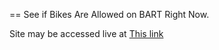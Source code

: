 == See if Bikes Are Allowed on BART Right Now.

Site may be accessed live at [This link](http://bikechecks.herokuapp.com)
